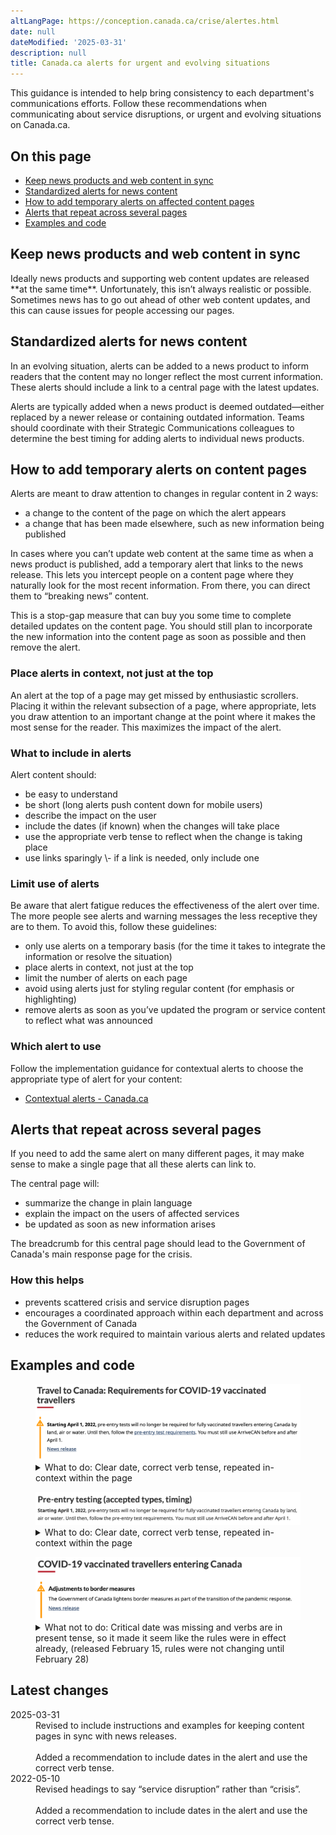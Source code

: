 ```yaml
---
altLangPage: https://conception.canada.ca/crise/alertes.html
date: null
dateModified: '2025-03-31'
description: null
title: Canada.ca alerts for urgent and evolving situations
---
```

<section>
<p>This guidance is intended to help bring consistency to each department's communications efforts. Follow these recommendations when communicating about service disruptions, or urgent and evolving situations on Canada.ca.</p>

<h2>On this page</h2>
<ul>
<li><a href="#keep-news-products-and-web-content-in-sync">Keep news products and web content in sync</a></li>
<li><a href="#standardized-alerts-for-news-content">Standardized alerts for news content</a></li>
<li><a href="#alerts">How to add temporary alerts on affected content pages</a></li>
<li><a href="#alerts-that-repeat-across-several-pages">Alerts that repeat across several pages</a></li>
<li><a href="#examples">Examples and code</a></li>
</ul>
</section>
<section>
<h2 id="#keep-news-products-and-web-content-in-sync">Keep news products and web content in sync</h2>

<p>Ideally news products and supporting web content updates are released **at the same time**. Unfortunately, this isn’t always realistic or possible. Sometimes news has to go out ahead of other web content updates, and this can cause issues for people accessing our pages.</p>
</section>
<section>
<h2 id="#standardized-alerts-for-news-content">Standardized alerts for news content</h2>

<p>In an evolving situation, alerts can be added to a news product to inform readers that the content may no longer reflect the most current information. These alerts should include a link to a central page with the latest updates.</p>

<p>Alerts are typically added when a news product is deemed outdated—either replaced by a newer release or containing outdated information. Teams should coordinate with their Strategic Communications colleagues to determine the best timing for adding alerts to individual news products.</p>
</section>
<section>
<h2>How to add temporary alerts on content pages</h2>

<p>Alerts are meant to draw attention to changes in regular content in 2 ways:</p>

<ul>
<li>a change to the content of the page on which the alert appears</li>
<li>a change that has been made elsewhere, such as new information being published</li>
</ul>
<p>In cases where you can’t update web content at the same time as when a news product is published, add a temporary alert that links to the news release. This lets you intercept people on a content page where they naturally look for the most recent information. From there, you can direct them to “breaking news” content.</p> 

<p>This is a stop-gap measure that can buy you some time to complete detailed updates on the content page. You should still plan to incorporate the new information into the content page as soon as possible and then remove the alert.</p>

<h3>Place alerts in context, not just at the top</h3>

<p>An alert at the top of a page may get missed by enthusiastic scrollers. Placing it within the relevant subsection of a page, where appropriate, lets you draw attention to an important change at the point where it makes the most sense for the reader. This maximizes the impact of the alert.</p>

<h3>What to include in alerts</h3>

<p>Alert content should:</p>
<ul>
<li>be easy to understand</li>
<li>be short (long alerts push content down for mobile users)</li>
<li>describe the impact on the user</li>
<li>include the dates (if known) when the changes will take place</li>  
<li>use the appropriate verb tense to reflect when the change is taking place</li>  
<li>use links sparingly \- if a link is needed, only include one</li>
</ul>
<h3>Limit use of alerts</h3>

<p>Be aware that alert fatigue reduces the effectiveness of the alert over time. The more people see alerts and warning messages the less receptive they are to them. To avoid this, follow these guidelines:</p>
<ul>
<li>only use alerts on a temporary basis (for the time it takes to integrate the information or resolve the situation)</li>  
<li>place alerts in context, not just at the top</li>
<li>limit the number of alerts on each page</li>  
<li>avoid using alerts just for styling regular content (for emphasis or highlighting)</li>  
<li>remove alerts as soon as you’ve updated the program or service content to reflect what was announced</li>
</ul>
<h3>Which alert to use</h3>

<p>Follow the implementation guidance for contextual alerts to choose the appropriate type of alert for your content:</p> 
<ul>
<li><a href="https://design.canada.ca/common-design-patterns/contextual-alerts.html#how">Contextual alerts - Canada.ca</a></li>
</ul>
</section>
<section>
<h2 id="#alerts-that-repeat-across-several-pages">Alerts that repeat across several pages</h2>

<p>If you need to add the same alert on many different pages, it may make sense to make a single page that all these alerts can link to.</p>

<p>The central page will:</p>
<ul>
<li>summarize the change in plain language</li>  
<li>explain the impact on the users of affected services</li>  
<li>be updated as soon as new information arises</li>
</ul>
<p>The breadcrumb for this central page should lead to the Government of Canada's main response page for the crisis.</p>

<h3>How this helps</h3>
<ul>
<li>prevents scattered crisis and service disruption pages</li>  
<li>encourages a coordinated approach within each department and across the Government of Canada</li>  
<li>reduces the work required to maintain various alerts and related updates</li>
</ul>
</section>
<section>
<h2>Examples and code</h2>

<div class="row mrgn-tp-sm">
    <div class="col-md-10">

<figure class="gc-complex-img" role="group">
	<img class="img-responsive" alt="A long description can be found after the image." src="../images/alerts-img1.png" />
	<figcaption><details>
			<summary>What to do: Clear date, correct verb tense, repeated in-context within the page</summary>
			<p>Alert text placed at the top of the page with a clear effective date:</p>
    <p><b>Starting April 1, 2022</b>, pre-entry tests will no longer be required for fully vaccinated travellers entering Canada by land, air, or water. Until then, follow the pre-entry test requirements. You must still use ArriveCAN before and after April 1.</p>
    <p>News release</p>
		</details></figcaption>
</figure>
<figure class="gc-complex-img" role="group">
	<img class="img-responsive" alt="A long description can be found after the image." src="../images/alerts-img2.png" />
	<figcaption><details>
			<summary>What to do: Clear date, correct verb tense, repeated in-context within the page</summary>
			<p>Alert repeated within the relevant section of the page with clear effective date:</p>
    <p><b>Pre-entry testing(accepted types, timing)</b></p>
    <p><b>Starting April 1, 2022</b>, pre-entry tests will no longer be required for fully vaccinated travellers entering Canada by land, air, or water. Until then, follow the pre-entry test requirements. You must still use ArriveCAN before and after April 1.</p>
		</details></figcaption>
</figure>
<figure class="gc-complex-img" role="group">
	<img class="img-responsive" alt="A long description can be found after the image." src="../images/alerts-img3.png" />
	<figcaption><details>
			<summary>What not to do: Critical date was missing and verbs are in present tense, so it made it seem like the rules were in effect already, (released February 15, rules were not changing until February 28)</summary>
			<p>Example of alert text that is too vague and caused misunderstanding by using the wrong verb tense:</p>
    <p><b>Adjustments to border measures</b></p>
    <p>The Government of Canada lightens border measures as past of the transition of the pandemic response.</p>
    <p>News release</p>
		</details></figcaption>
</figure>
</div>
</div>
</section>
 <section>
 <h2 id="latest">
  Latest changes
 </h2>
  <dl class="dl-horizontal">
   <dt>
    <time class="link-muted" datetime="2025-03-31">
     2025-03-31
    </time>
   </dt>
   <dd>
    Revised to include instructions and examples for keeping content pages in sync with news releases.
    <br/>
    <br/>
    Added a recommendation to include dates in the alert and use the correct verb tense.
   </dd>
   <dt>
    <time class="link-muted" datetime="2022-05-10">
     2022-05-10
    </time>
   </dt>
   <dd>
    Revised headings to say “service disruption” rather than “crisis”.
    <br/>
    <br/>
    Added a recommendation to include dates in the alert and use the correct verb tense.
   </dd>
  </dl>
 </section>
